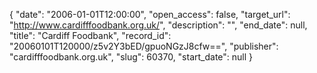 {
  "date": "2006-01-01T12:00:00", 
  "open_access": false, 
  "target_url": "http://www.cardifffoodbank.org.uk/", 
  "description": "", 
  "end_date": null, 
  "title": "Cardiff Foodbank", 
  "record_id": "20060101T120000/z5v2Y3bED/gpuoNGzJ8cfw==", 
  "publisher": "cardifffoodbank.org.uk", 
  "slug": 60370, 
  "start_date": null
}


